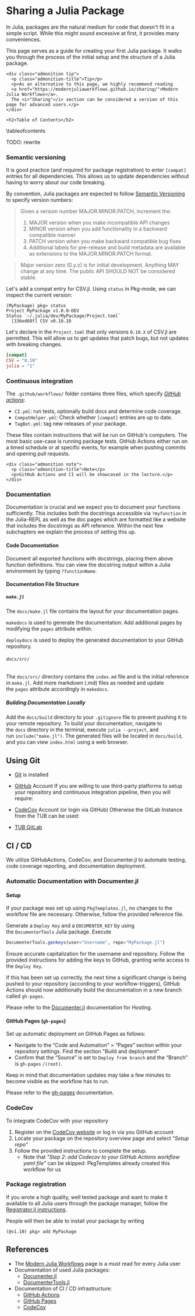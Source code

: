 # Sharing a Julia Package

In Julia, packages are the natural medium for code that doesn't fit in a simple script.
While this might sound excessive at first, it provides many conveniences.

This page serves as a guide for creating your first Julia package. 
It walks you through the process of the initial setup and the structure of a Julia package. 

~~~
<div class="admonition tip">
  <p class="admonition-title">Tip</p>
  <p>As an alternative to this page, we highly recommend reading 
  <a href="https://modernjuliaworkflows.github.io/sharing/">Modern Julia Workflows</a>. 
  The <i>"Sharing"</i> section can be considered a version of this page for advanced users.</p>
</div>
~~~

~~~
<h2>Table of Contents</h2>
~~~
\tableofcontents

TODO: rewrite

### Semantic versioning
It is good practice (and required for package registration) 
to enter `[compat]` entries for all dependencies.
This allows us to update dependencies without having to worry about our code breaking.

By convention, Julia packages are expected to follow
[Semantic Versioning](https://semver.org/lang/de/) to specify version numbers:

> Given a version number MAJOR.MINOR.PATCH, increment the:
> 1. MAJOR version when you make incompatible API changes
> 1. MINOR version when you add functionality in a backward compatible manner
> 1. PATCH version when you make backward compatible bug fixes
> 1. Additional labels for pre-release and build metadata are available as extensions to the MAJOR.MINOR.PATCH format.

> Major version zero (0.y.z) is for initial development.
> Anything MAY change at any time. The public API SHOULD NOT be considered stable.

Let's add a compat entry for CSV.jl. Using `status` in Pkg-mode, we can inspect the current version:
```julia-repl
(MyPackage) pkg> status
Project MyPackage v1.0.0-DEV
Status `~/.julia/dev/MyPackage/Project.toml`
  [336ed68f] CSV v0.10.10
``` 

Let's declare in the `Project.toml` that only versions `0.10.X` of CSV.jl are permitted. 
This will allow us to get updates that patch bugs, but not updates with breaking changes.
```toml
[compat]
CSV = "0.10"
julia = "1"
```

### Continuous integration
The `.github/workflows/` folder contains three files, which specify 
[*GitHub actions*](https://github.com/features/actions):
- `CI.yml`: run tests, optionally build docs and determine code coverage.
- `CompatHelper.yml`: Check whether `[compat]` entries are up to date.
- `TagBot.yml`: tag new releases of your package.

These files contain instructions that will be run on GitHub's computers.
The most basic use-case is running package tests. 
GitHub Actions either run on a timed schedule or at specific events, 
for example when pushing commits and opening pull requests.

~~~
<div class="admonition note">
  <p class="admonition-title">Note</p>
  <p>GitHub Actions and CI will be showcased in the lecture.</p>
</div>
~~~



### Documentation
Documentation is crucial and we expect you to document your functions sufficiently. 
This includes both the docstrings accessible via `?myfunction` in the Julia-REPL 
as well as the doc pages which are formatted like a website that includes the docstrings as API reference. 
Within the next few subchapters we explain the process of setting this up.

#### Code Documentation
Document all exported functions with docstrings, placing them above function definitions. 
You can view the docstring output within a Julia environment by typing `?functionName`.

#### Documentation File Structure
##### `make.jl`
The `docs/make.jl` file contains the layout for your documentation pages. 

`makedocs` is used to generate the documentation. Add additional pages by modifying the `pages` attribute within.

`deploydocs` is used to deploy the generated documentation to your GitHub repository.

###### `docs/src/`
The `docs/src/` directory contains the `index.md` file and is the initial reference in `make.jl`. 
Add more markdown (.md) files as needed and update the `pages` attribute accordingly in `makedocs`.

##### Building Documentation Locally
Add the `docs/build` directory to your `.gitignore` file to prevent pushing it to your remote repository. 
To build your documentation, navigate to the `docs` directory in the terminal, execute `julia --project`, and run `include("make.jl")`. 
The generated files will be located in `docs/build`, and you can view `index.html` using a web browser.

## Using Git 
- [Git](https://git-scm.com/) is installed

- [GitHub](https://github.com) Account
If you are willing to use third-party platforms to setup your repository and continuous integration pipeline, then you will require:
- [CodeCov](https://about.codecov.io) Account (or login via GitHub)
Otherwise the GitLab Instance from the TUB can be used:
- [TUB GitLab](https://git.tu-berlin.de)


## CI / CD
We utilize GitHubActions, CodeCov, and Documenter.jl to automate testing, code coverage reporting, and documentation deployment.

### Automatic Documentation with Documenter.jl
#### Setup
If your package was set up using `PkgTemplates.jl`, no changes to the workflow file are necessary. 
Otherwise, follow the provided reference file.

Generate a `Deploy Key` and a `DOCUMENTER_KEY` by using the `DocumenterTools` Julia package. Execute 
```julia 
DocumenterTools.genkeys(user="Username", repo="MyPackage.jl")
```

Ensure accurate capitalization for the username and repository. 
Follow the provided instructions for adding the keys to GitHub, granting write access to the `Deploy Key`.

If this has been set up correctly, the next time a significant change is being pushed to your repository (according to your workflow-triggers), 
GitHub Actions should now additionally build the documentation in a new branch called `gh-pages`. 

Please refer to the [Documenter.jl](https://documenter.juliadocs.org/stable/man/hosting/) documentation for Hosting.

#### GitHub Pages (`gh-pages`)
Set up automatic deployment on GitHub Pages as follows:
- Navigate to the “Code and Automation” > “Pages” section within your repository settings. Find the section "Build and deployment"
- Confirm that the “Source” is set to `Deploy from branch` and the “Branch” is `gh-pages` `/(root)`.

Keep in mind that documentation updates may take a few minutes to become visible as the workflow has to run.

Please refer to the [gh-pages](https://docs.github.com/en/pages/getting-started-with-github-pages/about-github-pages) documentation.

### CodeCov
To integrate CodeCov with your repository
1. Register on the [CodeCov website](https://about.codecov.io) or log in via you GitHub account
2. Locate your package on the repository overview page and select *"Setup repo"*
3. Follow the provided instructions to complete the setup. 
    * Note that *"Step 2: add Codecov to your GitHub Actions workflow yaml file"* 
      can be skipped: PkgTemplates already created this workflow for us

### Package registration
If you wrote a high quality, well tested package 
and want to make it available to all Julia users through the package manager, 
follow the [Registrator.jl instructions](https://github.com/JuliaRegistries/Registrator.jl). 

People will then be able to install your package by writing

```julia-repl
(@v1.10) pkg> add MyPackage
```

## References
- The [Modern Julia Workflows](https://modernjuliaworkflows.github.io/sharing/)
  page is a must read for every Julia user
- Documentation of used Julia packages:
  - [Documenter.jl](https://documenter.juliadocs.org/stable/)
  - [DocumenterTools.jl](https://documenter.juliadocs.org/stable/lib/internals/documentertools/)
- Documentation of CI / CD infrastructure:
  - [GitHub Actions](https://docs.github.com/en/actions)
  - [GitHub Pages](https://docs.github.com/en/pages/quickstart)
  - [CodeCov](https://about.codecov.io)

